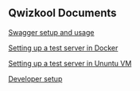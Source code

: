 ## Qwizkool Documents

[Swagger setup and usage](UsingSwagger.md)

[Setting up a test server in Docker](DockerServerSetup.md)

[Setting up a test server in Ununtu VM](VMServerSetup.md)

[Developer setup](QwizkoolDevelopersetup.md)
